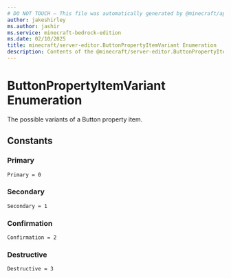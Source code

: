 ```yaml
---
# DO NOT TOUCH — This file was automatically generated by @minecraft/api-docs-generator, to report problems file an issue at https://github.com/Mojang/minecraft-scripting-libraries
author: jakeshirley
ms.author: jashir
ms.service: minecraft-bedrock-edition
ms.date: 02/10/2025
title: minecraft/server-editor.ButtonPropertyItemVariant Enumeration
description: Contents of the @minecraft/server-editor.ButtonPropertyItemVariant enumeration.
---
```

# ButtonPropertyItemVariant Enumeration

The possible variants of a Button property item.

## Constants
### **Primary**
`Primary = 0`
### **Secondary**
`Secondary = 1`
### **Confirmation**
`Confirmation = 2`
### **Destructive**
`Destructive = 3`
